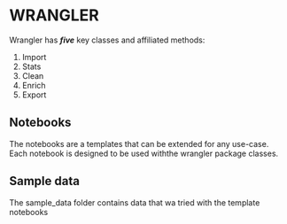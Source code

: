 # WRANGLER
Wrangler has ___five___ key classes and affiliated methods:
1. Import
1. Stats
1. Clean
1. Enrich
1. Export

## Notebooks
The notebooks are a templates that can be extended for any use-case. Each notebook is designed to be used withthe wrangler package classes.

## Sample data
The sample_data folder contains data that wa tried with the template notebooks
